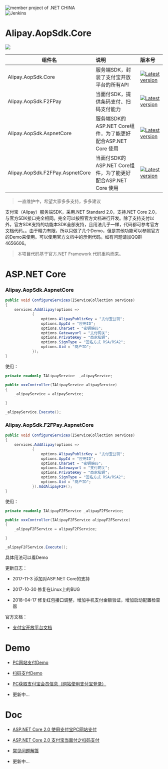 ![member project of .NET CHINA](https://camo.githubusercontent.com/9555f55de3ec326eba251a9002604b710b1c90ba/68747470733a2f2f696d672e736869656c64732e696f2f62616467652f6d656d6265725f70726f6a6563745f6f662d2e4e45545f4348494e412d7265642e7376673f7374796c653d666c617426636f6c6f72423d394532304338)  
![Jenkins](https://img.shields.io/jenkins/s/https/ci.xcmaster.com/job/Alipay.Aopsdk.Core.svg)


# Alipay.AopSdk.Core

![](https://www.alipay.com/favicon.ico)

组件名  | 说明 | 版本号 
-------- | :------------  | :------------ 
Alipay.AopSdk.Core | 服务端SDK，封装了支付宝开放平台的所有API  |  [![Latest version](https://img.shields.io/nuget/v/Alipay.AopSdk.Core.svg)](https://www.nuget.org/packages/Alipay.AopSdk.Core/)
Alipay.AopSdk.F2FPay  | 当面付SDK，提供条码支付、扫码支付能力  | [![Latest version](https://img.shields.io/nuget/v/Alipay.AopSdk.F2FPay.svg)](https://www.nuget.org/packages/Alipay.AopSdk.F2FPay/) 
Alipay.AopSdk.AspnetCore  | 服务端SDK的ASP.NET Core组件，为了能更好配合ASP.NET Core 使用  | [![Latest version](https://img.shields.io/nuget/v/Alipay.AopSdk.AspnetCore.svg)](https://www.nuget.org/packages/Alipay.AopSdk.AspnetCore/) 
Alipay.AopSdk.F2FPay.AspnetCore  | 当面付SDK的ASP.NET Core组件，为了能更好配合ASP.NET Core 使用  | [![Latest version](https://img.shields.io/nuget/v/Alipay.AopSdk.F2FPay.AspnetCore.svg)](https://www.nuget.org/packages/Alipay.AopSdk.F2FPay.AspnetCore/) 

>一直维护中，希望大家多多支持，多多建议

支付宝（Alipay）服务端SDK，采用.NET Standard 2.0，支持.NET Core 2.0，与官方SDK接口完全相同。完全可以按照官方文档进行开发。除了支持支付以外，官方SDK支持的功能本SDK全部支持，且用法几乎一样，代码都可参考官方文档代码。。由于精力有限，所以只做了几个Demo，但是其他功能可以参照官方的Demo来使用。可以使用官方文档中的示例代码。如有问题请加QQ群4656606。
>本项目代码基于官方.NET Framework 代码重构而来。

# ASP.NET Core

### Alipay.AopSdk.AspnetCore

````csharp
public void ConfigureServices(IServiceCollection services)
{
    services.AddAlipay(options =>
	        {
		        options.AlipayPublicKey = "支付宝公钥";
		        options.AppId = "应用ID";
		        options.CharSet = "密钥编码";
		        options.Gatewayurl = "支付网关";
		        options.PrivateKey = "商家私钥";
		        options.SignType = "签名方式 RSA/RSA2";
		        options.Uid = "商户ID";
	        });
}
````
使用：

````csharp
private readonly IAlipayService  _alipayService;

public xxxController(IAlipayService alipayService)
{
	_alipayService = alipayService;

}

_alipayService.Execute();
````

### Alipay.AopSdk.F2FPay.AspnetCore

````csharp
public void ConfigureServices(IServiceCollection services)
{
    services.AddAlipay(options =>
	        {
		        options.AlipayPublicKey = "支付宝公钥";
		        options.AppId = "应用ID";
		        options.CharSet = "密钥编码";
		        options.Gatewayurl = "支付网关";
		        options.PrivateKey = "商家私钥";
		        options.SignType = "签名方式 RSA/RSA2";
		        options.Uid = "商户ID";
	        }).AddAlipayF2F();
}
````
使用：

````csharp
private readonly IAlipayF2FService _alipayF2FService;

public xxxController(IAlipayF2FService alipayF2FService)
{
	_alipayF2FService = alipayF2FService;

}

_alipayF2FService.Execute();
````

具体用法可以看Demo

更新日志：

- 2017-11-3 添加对ASP.NET Core的支持

- 2017-10-30 修复在Linux上的BUG

- 2018-04-17 修复红包接口调整，增加手机支付金额验证，增加启动配置检查器

官方文档：

- [支付宝开放平台文档](https://docs.open.alipay.com/54/103419 "支付宝开放平台文档")

# Demo

- [PC网站支付Demo](https://github.com/stulzq/Alipay.Demo.PCPayment "PC网站支付Demo")

- [扫码支付Demo](https://github.com/stulzq/Alipay.Demo.PCPayment "扫码支付Demo")

- [PC获取支付宝会员信息（网站使用支付宝登录）](http://www.cnblogs.com/liulun/p/8410870.html "PC获取支付宝会员信息（网站使用支付宝登录）")

- 更新中...

# Doc

- [ASP.NET Core 2.0 使用支付宝PC网站支付](http://www.cnblogs.com/stulzq/p/7606164.html "ASP.NET Core 2.0 使用支付宝PC网站支付")

- [ASP.NET Core 2.0 支付宝当面付之扫码支付](http://www.cnblogs.com/stulzq/p/7647948.html "ASP.NET Core 2.0 支付宝当面付之扫码支付")

- [常见问题解答](http://www.cnblogs.com/stulzq/p/7873909.html)

- 更新中...
